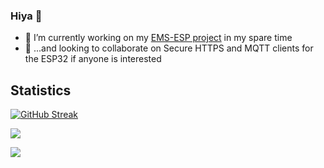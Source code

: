 ### Hiya 👋

- 🔭 I’m currently working on my [EMS-ESP project](https://emsesp.github.io/docs/#/) in my spare time
- 👯 ...and looking to collaborate on Secure HTTPS and MQTT clients for the ESP32 if anyone is interested

## Statistics  

[![GitHub Streak](https://streak-stats.demolab.com?user=proddy&theme=onedark&hide_border=true)](https://git.io/streak-stats)

[![](https://github-readme-stats.vercel.app/api/top-langs/?username=proddy&layout=compact&show_icons=true&theme=dark#gh-dark-mode-only&count_private=true&include_all_commits=true)](https://github.com/proddy/)

[![](https://github-readme-stats.vercel.app/api?username=proddy&show_icons=true&theme=dark#gh-dark-mode-only&count_private=true&include_all_commits=true)](https://github.com/proddy/)

